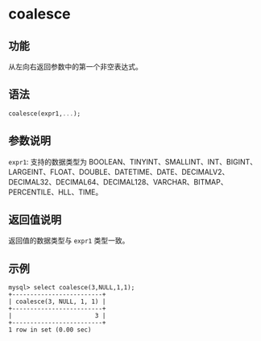 # coalesce

## 功能

从左向右返回参数中的第一个非空表达式。

## 语法

```Haskell
coalesce(expr1,...);
```

## 参数说明

`expr1`: 支持的数据类型为 BOOLEAN、TINYINT、SMALLINT、INT、BIGINT、LARGEINT、FLOAT、DOUBLE、DATETIME、DATE、DECIMALV2、DECIMAL32、DECIMAL64、DECIMAL128、VARCHAR、BITMAP、PERCENTILE、HLL、TIME。

## 返回值说明

返回值的数据类型与 `expr1` 类型一致。

## 示例

```Plain Text
mysql> select coalesce(3,NULL,1,1);
+-------------------------+
| coalesce(3, NULL, 1, 1) |
+-------------------------+
|                       3 |
+-------------------------+
1 row in set (0.00 sec)
```
